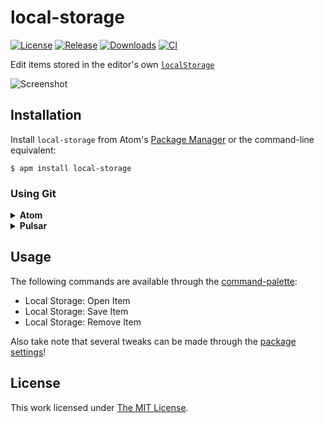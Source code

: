 # local-storage

[![License](https://img.shields.io/github/license/idleberg/atom-local-storage?color=blue&style=for-the-badge)](https://github.com/idleberg/atom-local-storage/blob/master/LICENSE)
[![Release](https://img.shields.io/github/v/release/idleberg/atom-local-storage?style=for-the-badge)](https://github.com/idleberg/atom-local-storage/releases)
[![Downloads](https://img.shields.io/pulsar/dt/local-storage?style=for-the-badge&color=slateblue)](https://web.pulsar-edit.dev/packages/local-storage)
[![CI](https://img.shields.io/github/actions/workflow/status/idleberg/atom-local-storage/default.yml?style=for-the-badge)](https://github.com/idleberg/atom-local-storage/actions)

Edit items stored in the editor's own [`localStorage`](https://developer.mozilla.org/en-US/docs/Web/API/Web_Storage_API/Using_the_Web_Storage_API)

![Screenshot](https://raw.github.com/idleberg/atom-local-storage/master/screenshot.png)

## Installation

Install `local-storage` from Atom's [Package Manager](http://flight-manual.atom.io/using-atom/sections/atom-packages/) or the command-line equivalent:

`$ apm install local-storage`

### Using Git

<details>
<summary><strong>Atom</strong></summary>

Change to your Atom packages directory:

```bash
# Windows
$ cd %USERPROFILE%\.atom\packages

# Linux & macOS
$ cd ~/.atom/packages/
```

Clone repository as `local-storage`:

```bash
$ git clone https://github.com/idleberg/atom-local-storage local-storage
```

</details>

<details>
<summary><strong>Pulsar</strong></summary>

Change to your Pulsar packages directory:

```powershell
# Windows
$ cd %USERPROFILE%\.pulsar\packages

# Linux & macOS
$ cd ~/.pulsar/packages/
```

Clone repository as `local-storage`:

```bash
$ git clone https://github.com/idleberg/atom-local-storage local-storage
```

</details>

## Usage

The following commands are available through the [command-palette](https://flight-manual.atom.io/getting-started/sections/atom-basics/#command-palette):

* Local Storage: Open Item
* Local Storage: Save Item
* Local Storage: Remove Item

Also take note that several tweaks can be made through the [package settings](https://flight-manual.atom.io/using-atom/sections/atom-packages/#package-settings)!

## License

This work licensed under [The MIT License](https://opensource.org/licenses/MIT).
